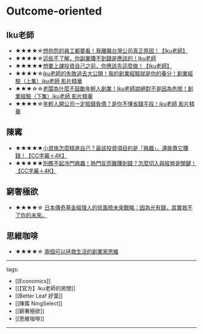 # Outcome-oriented

## Iku老師
* ★★★★☆[想抱怨的員工都要看！我離職台灣公司真正原因！【Iku老師】](https://www.youtube.com/watch?v=iKBGfLlRnxg)
* ★★★★☆[這些不了解，你副業賺不到錢是應該的！Iku老師](https://www.youtube.com/watch?v=ToX4aJnoiZM)
* ★★★★★[想要上課投資自己之前，你應該先這麼做！【Iku老師】](https://youtu.be/gH92fzkvHZM)
* ★★★★☆[iku老師的失敗過去大公開！我的創業經驗就是你的養分！創業經驗（上集）iku老師 影片精華](https://youtu.be/7fdVFwR0kKA)
* ★★★☆☆[老闆為什麼不鼓勵年輕人創業！Iku老師說絕對不是因為危險！創業經驗（下集）iku老師 影片精華](https://youtu.be/-EbKHfrOXzo)
* ★★★★☆[年輕人開公司一定賠錢負債？是你不懂省錢手段！iku老師 影片精華](https://youtu.be/r4zvzb7-0Us)

## 陳寗
* ★★★★★[小資族怎麼精進自己？最該投資項目的是「興趣」，還能靠它賺錢！【CC字幕＋4K】](https://youtu.be/pmF7Pa2AuJk)
* ★★★★★[別瞧不起冷門興趣！熱門反而難賺到錢？怎麼切入與經營是關鍵！【CC字幕＋4K】](https://youtu.be/pf2bL8_ihCI)

## 窮奢極欲
* ★★★★☆ [日本傳奇基金經理人的低風險未來戰略：因為光有錢，其實救不了你的未來。](https://youtu.be/c7T41eCmmVk)

## 思維咖啡
* ★★★★☆ [兩個可以拯救生活的創業家思維](https://youtu.be/5yVMIIhRWWA)

---
tags:
  - [[Economics]]
  - [[【官方】Iku老師的房間]]
  - [[Better Leaf 好葉]]
  - [[陳寗 NingSelect]]
  - [[窮奢極欲]]
  - [[思維咖啡]]

---